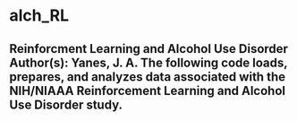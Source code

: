 # alch_RL
## Reinforcment Learning and Alcohol Use Disorder  Author(s): Yanes, J. A.  The following code loads, prepares, and analyzes data associated with the NIH/NIAAA Reinforcement Learning and Alcohol Use Disorder study.

